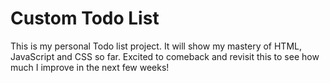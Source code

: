 # Custom Todo List

This is my personal Todo list project. It will show my mastery of HTML, JavaScript and CSS so far. Excited to comeback and revisit this to see how much I improve in the next few weeks!
